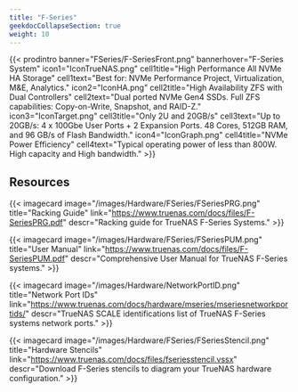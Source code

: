 ```yaml
---
title: "F-Series"
geekdocCollapseSection: true
weight: 10
---
```


{{< prodintro banner="FSeries/F-SeriesFront.png" bannerhover="F-Series System"
icon1="IconTrueNAS.png" cell1title="High Performance All NVMe HA Storage" cell1text="Best for: NVMe Performance Project, Virtualization, M&E, Analytics."
icon2="IconHA.png" cell2title="High Availability ZFS with Dual Controllers" cell2text="Dual ported NVMe Gen4 SSDs. Full ZFS capabilities: Copy-on-Write, Snapshot, and RAID-Z."
icon3="IconTarget.png" cell3title="Only 2U and 20GB/s" cell3text="Up to 20GB/s: 4 x 100Gbe User Ports + 2 Expansion Ports. 48 Cores, 512GB RAM, and 96 GB/s of Flash Bandwidth."
icon4="IconGraph.png" cell4title="NVMe Power Efficiency" cell4text="Typical operating power of less than 800W. High capacity and High bandwidth." >}}

## Resources

<div class="docs-sections">

{{< imagecard image="/images/Hardware/FSeries/FSeriesPRG.png" title="Racking Guide" link="https://www.truenas.com/docs/files/F-SeriesPRG.pdf"
descr="Racking guide for TrueNAS F-Series Systems." >}}

{{< imagecard image="/images/Hardware/FSeries/FSeriesPUM.png" title="User Manual" link="https://www.truenas.com/docs/files/F-SeriesPUM.pdf"
descr="Comprehensive User Manual for TrueNAS F-Series systems." >}}

{{< imagecard image="/images/Hardware/NetworkPortID.png" title="Network Port IDs" link="https://www.truenas.com/docs/hardware/mseries/mseriesnetworkportids/"
descr="TrueNAS SCALE identifications list of TrueNAS F-Series systems network ports." >}}

{{< imagecard image="/images/Hardware/FSeries/FSeriesStencil.png" title="Hardware Stencils" link="https://www.truenas.com/docs/files/fseriesstencil.vssx"
descr="Download F-Series stencils to diagram your TrueNAS hardware configuration." >}}

</div

